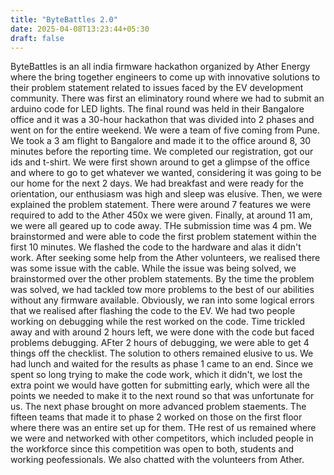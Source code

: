 ```yaml
---
title: "ByteBattles 2.0"
date: 2025-04-08T13:23:44+05:30
draft: false
---
```


ByteBattles is an all india firmware hackathon organized by Ather Energy where the bring together engineers to come up with innovative solutions to their problem statement related to issues faced by the EV development community.
There was first an eliminatory round where we had to submit an arduino code for LED lights.
The final round was held in their Bangalore office and it was a 30-hour hackathon that was divided into 2 phases and went on for the entire weekend.
We were a team of five coming from Pune. We took a 3 am flight to Bangalore and made it to the office around 8, 30 minutes before the reporting time. We completed our registration, got our ids and t-shirt. We were first shown around to get a glimpse of the office and where to go to get whatever we wanted, considering it was  going to be our home for the next 2 days. We had breakfast and were ready for the orientation, our enthusiasm was high and sleep was elusive. Then, we were explained the problem statement. There were around 7 features we were required to add to the Ather 450x we were given.
Finally, at around 11 am, we were all geared up to code away. THe submission time was 4 pm. We brainstormed and were able to code the first problem statement within the first 10 minutes. We flashed the code to the hardware and alas it didn't work. After seeking some help from the Ather volunteers, we realised there was some issue with the cable. While the issue was being solved, we brainstormed over the other problem statements.
By the time the problem was solved, we had tackled tow more problems to the best of our abilities without any firmware available.
Obviously, we ran into some logical errors that we realised after flashing the code to the EV. We had two people working on debugging while the rest worked on the code.
Time trickled away and with around 2 hours left, we were done with the code but faced problems debugging. AFter 2 hours of debugging, we were able to get 4 things off the checklist. The solution to others remained elusive to us.
We had lunch and waited for the results as phase 1 came to an end.
Since we spent so long trying to make the code work, which it didn't, we lost the extra point we would have gotten for submitting early, which were all the points we needed to make it to the next round so that was unfortunate for us.
The next phase brought on more advanced problem staements. The fifteen teams that made it to phase 2 worked on those on the first floor where there was an entire set up for them. THe rest of us remained where we were and networked with other competitors, which included people in the workforce since this competition was open to both, students and working peofessionals. We also chatted with the volunteers from Ather.
